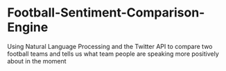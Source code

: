 # Football-Sentiment-Comparison-Engine
Using Natural Language Processing and the Twitter API to compare two football teams and tells us what team people are speaking more positively about in the moment
